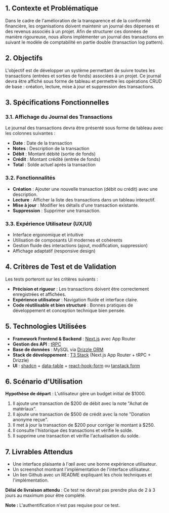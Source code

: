 ## 1. Contexte et Problématique

Dans le cadre de l'amélioration de la transparence et de la conformité financière, les organisations doivent maintenir un journal des dépenses et des revenus associés à un projet. Afin de structurer ces données de manière rigoureuse, nous allons implémenter un journal des transactions en suivant le modèle de comptabilité en partie double (transaction log pattern).

## 2. Objectifs

L'objectif est de développer un système permettant de suivre toutes les transactions (entrées et sorties de fonds) associées à un projet. Ce journal devra être affiché sous forme de tableau et permettre les opérations CRUD de base : création, lecture, mise à jour et suppression des transactions.

## 3. Spécifications Fonctionnelles

### 3.1. Affichage du Journal des Transactions

Le journal des transactions devra être présenté sous forme de tableau avec les colonnes suivantes :

- **Date** : Date de la transaction
- **Notes** : Description de la transaction
- **Débit** : Montant débité (sortie de fonds)
- **Crédit** : Montant crédité (entrée de fonds)
- **Total** : Solde actuel après la transaction

### 3.2. Fonctionnalités

- **Création** : Ajouter une nouvelle transaction (débit ou crédit) avec une description.
- **Lecture** : Afficher la liste des transactions dans un tableau interactif.
- **Mise à jour** : Modifier les détails d'une transaction existante.
- **Suppression** : Supprimer une transaction.

### 3.3. Expérience Utilisateur (UX/UI)

- Interface ergonomique et intuitive
- Utilisation de composants UI modernes et cohérents
- Gestion fluide des interactions (ajout, modification, suppression)
- Affichage adaptatif (responsive design)

## 4. Critères de Test et de Validation

Les tests porteront sur les critères suivants :

- **Précision et rigueur** : Les transactions doivent être correctement enregistrées et affichées.
- **Expérience utilisateur** : Navigation fluide et interface claire.
- **Code réutilisable et bien structuré** : Bonnes pratiques de développement et conception technique bien pensée.

## 5. Technologies Utilisées

- **Framework Frontend & Backend** : [Next.js](https://nextjs.org/) avec App Router
- **Gestion des API** : [tRPC](https://trpc.io/)
- **Base de données** : MySQL via [Drizzle ORM](https://orm.drizzle.team/)
- **Stack de développement** : [T3 Stack](https://create.t3.gg/en/introduction) (Next.js App Router + tRPC + Drizzle)
- **UI** : [shadcn](https://ui.shadcn.com/) + [data-table](https://ui.shadcn.com/docs/components/data-table) + [react-hook-form](https://react-hook-form.com/) ou [tanstack form](https://tanstack.com/form/latest)

## 6. Scénario d'Utilisation

**Hypothèse de départ** : L'utilisateur gère un budget initial de $1000.

1. Il ajoute une transaction de $200 de débit avec la note "Achat de matériaux".
2. Il ajoute une transaction de $500 de crédit avec la note "Donation anonyme reçue".
3. Il met à jour la transaction de $200 pour corriger le montant à $250.
4. Il consulte l'historique des transactions et vérifie le solde.
5. Il supprime une transaction et vérifie l'actualisation du solde.

## 7. Livrables Attendus

- Une interface plaisante à l'œil avec une bonne expérience utilisateur.
- Un screenshot montrant l'implémentation de l'interface utilisateur.
- Un lien Github avec un README expliquant les choix techniques et l'implémentation.

**Délai de livraison attendu** : Ce test ne devrait pas prendre plus de 2 à 3 jours au maximum pour être complété.

**Note :** L'authentification n'est pas requise pour ce test.
